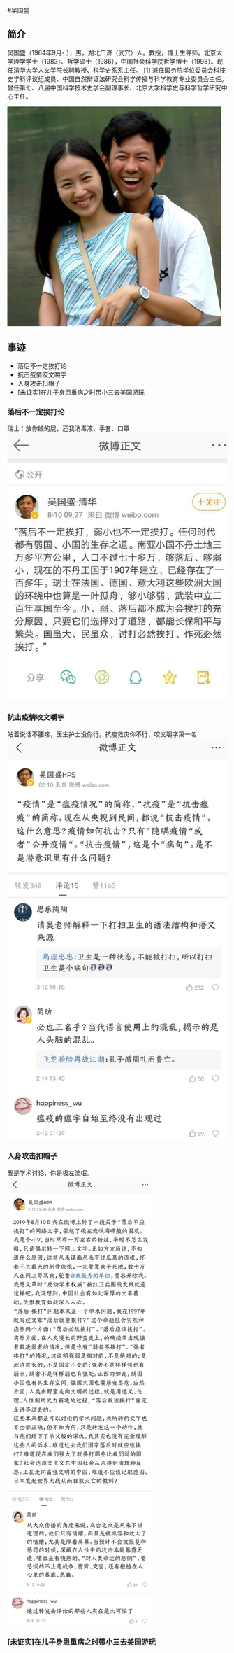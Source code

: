 #吴国盛
## 简介
吴国盛（1964年9月- ），男，湖北广济（武穴）人。教授，博士生导师。北京大学理学学士（1983）、哲学硕士（1986），中国社会科学院哲学博士（1998）。现任清华大学人文学院长聘教授、科学史系系主任。 [1]  兼任国务院学位委员会科技史学科评议组成员、中国自然辩证法研究会科学传播与科学教育专业委员会主任。曾任第七、八届中国科学技术史学会副理事长、北京大学科学史与科学哲学研究中心主任。


![](https://raw.githubusercontent.com/gongzhi250/Gongzhi/master/wuguosheng.png)
## 事迹
- 落后不一定挨打论
- 抗击疫情咬文嚼字
- 人身攻击扣帽子
- [未证实]在儿子身患重病之时带小三去美国游玩

### 落后不一定挨打论

瑞士：放你娘的屁，还我消毒液、手套、口罩
![](https://raw.githubusercontent.com/gongzhi250/Gongzhi/master/wuguosheng_1.png)

### 抗击疫情咬文嚼字

站着说话不腰疼，医生护士没你行。抗疫救灾你不行，咬文嚼字第一名
![](https://raw.githubusercontent.com/gongzhi250/Gongzhi/master/wuguosheng_2.jpg)

### 人身攻击扣帽子

我是学术讨论，你是极左流氓。
![](https://raw.githubusercontent.com/gongzhi250/Gongzhi/master/wuguosheng_3.jpg)

### [未证实]在儿子身患重病之时带小三去美国游玩

